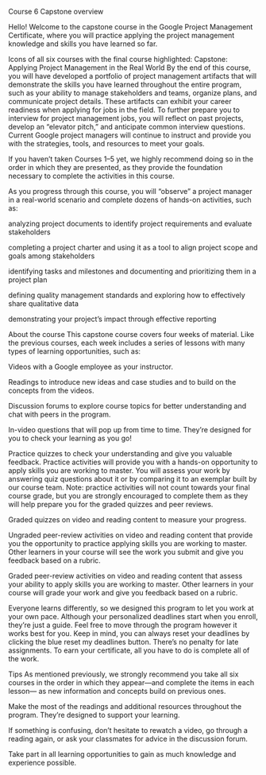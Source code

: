 Course 6 Capstone overview

Hello! Welcome to the capstone course in the Google Project Management Certificate, where you will practice applying the project management knowledge and skills you have learned so far. 

Icons of all six courses with the final course highlighted: Capstone: Applying Project Management in the Real World
By the end of this course, you will have developed a portfolio of project management artifacts that will demonstrate the skills you have learned throughout the entire program, such as your ability to manage stakeholders and teams, organize plans, and communicate project details. These artifacts can exhibit your career readiness when applying for jobs in the field. To further prepare you to interview for project management jobs, you will reflect on past projects, develop an “elevator pitch,” and anticipate common interview questions. Current Google project managers will continue to instruct and provide you with the strategies, tools, and resources to meet your goals.

If you haven’t taken Courses 1–5 yet, we highly recommend doing so in the order in which they are presented, as they provide the foundation necessary to complete the activities in this course. 

As you progress through this course, you will “observe” a project manager in a real-world scenario and complete dozens of hands-on activities, such as:

analyzing project documents to identify project requirements and evaluate stakeholders 

completing a project charter and using it as a tool to align project scope and goals among stakeholders

identifying tasks and milestones and documenting and prioritizing them in a project plan

defining quality management standards and exploring how to effectively share qualitative data

demonstrating your project’s impact through effective reporting 

About the course
This capstone course covers four weeks of material. Like the previous courses, each week includes a series of lessons with many types of learning opportunities, such as:

Videos with a Google employee as your instructor. 

Readings to introduce new ideas and case studies and to build on the concepts from the videos. 

Discussion forums to explore course topics for better understanding and chat with peers in the program. 

In-video questions that will pop up from time to time. They’re designed for you to check your learning as you go! 

Practice quizzes to check your understanding and give you valuable feedback. Practice activities will provide you with a hands-on opportunity to apply skills you are working to master. You will assess your work by answering quiz questions about it or by comparing it to an exemplar built by our course team. Note: practice activities will not count towards your final course grade, but you are strongly encouraged to complete them as they will help prepare you for the graded quizzes and peer reviews.

Graded quizzes on video and reading content to measure your progress. 

Ungraded peer-review activities on video and reading content  that provide you the opportunity to practice applying skills you are working to master. Other learners in your course will see the work you submit and give you feedback based on a rubric. 

Graded peer-review activities on video and reading content that assess your ability to apply skills you are working to master. Other learners in your course will grade your work and give you feedback based on a rubric.

Everyone learns differently, so we designed this program to let you work at your own pace. Although your personalized deadlines start when you enroll, they’re just a guide. Feel free to move through the program however it works best for you. Keep in mind, you can always reset your deadlines by clicking the blue reset my deadlines button. There’s no penalty for late assignments. To earn your certificate, all you have to do is complete all of the work.

Tips
As mentioned previously, we strongly recommend you take all six courses in the order in which they appear—and complete the items in each lesson— as new information and concepts build on previous ones. 

Make the most of the readings and additional resources throughout the program. They’re designed to support your learning. 

If something is confusing, don’t hesitate to rewatch a video, go through a reading again, or ask your classmates for advice in the discussion forum. 

Take part in all learning opportunities to gain as much knowledge and experience possible. 

